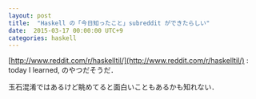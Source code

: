 ```yaml
---
layout: post
title:  "Haskell の「今日知ったこと」subreddit ができたらしい"
date:  2015-03-17 00:00:00 UTC+9
categories: haskell
---
```


[http://www.reddit.com/r/haskelltil/](http://www.reddit.com/r/haskelltil/) : today I learned, のやつだそうだ．

玉石混淆ではあるけど眺めてると面白いこともあるかも知れない．
